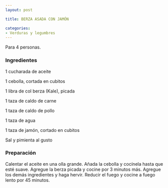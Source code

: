 ```yaml
---
layout: post

title: BERZA ASADA CON JAMÓN

categories:
- Verduras y legumbres
---
```

Para 4 personas.

<h3>Ingredientes</h3>
1 cucharada de aceite

1 cebolla, cortada en cubitos

1 libra de col berza (Kale), picada

1 taza de caldo de carne

1 taza de caldo de pollo

1 taza de agua

1 taza de jamón, cortado en cubitos

Sal y pimienta al gusto

<h3>Preparación</h3>
Calentar el aceite en una olla grande. Añada la cebolla y cocínela hasta que esté suave. Agregue la berza picada y cocine por 3 minutos más. Agregue los demás ingredientes y haga hervir. Reducir el fuego y cocine a fuego lento por 45 minutos.